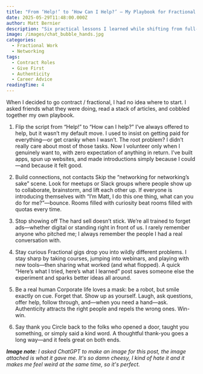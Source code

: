 ```yaml
---
title: "From ‘Help!’ to ‘How Can I Help?’ — My Playbook for Fractional Networking"
date: 2025-05-29T11:48:00.000Z
author: Matt Bernier
description: "Six practical lessons I learned while shifting from full-time employment to contract and fractional work—focused on authentic connection, lifelong curiosity, and giving first."
image: /images/chat_bubble_hands.jpg
categories:
  - Fractional Work
  - Networking
tags:
  - Contract Roles
  - Give First
  - Authenticity
  - Career Advice
readingTime: 4
---
```


When I decided to go contract / fractional, I had no idea where to start. I asked friends what they were doing, read a stack of articles, and cobbled together my own playbook.

1. Flip the script from “Help!” to “How can I help?”
I’ve always offered to help, but it wasn’t my default move. I used to insist on getting paid for everything—or get cranky when I wasn’t. The root problem? I didn’t really care about most of those tasks. Now I volunteer only when I genuinely want to, with zero expectation of anything in return. I’ve built apps, spun up websites, and made introductions simply because I could—and because it felt good.

2. Build connections, not contacts
Skip the “networking for networking’s sake” scene. Look for meetups or Slack groups where people show up to collaborate, brainstorm, and lift each other up. If everyone is introducing themselves with “I’m Matt, I do this one thing, what can you do for me?”—bounce. Rooms filled with curiosity beat rooms filled with quotas every time.

3. Stop showing off
The hard sell doesn’t stick. We’re all trained to forget ads—whether digital or standing right in front of us. I rarely remember anyone who pitched me; I always remember the people I had a real conversation with.

4. Stay curious
Fractional gigs drop you into wildly different problems. I stay sharp by taking courses, jumping into webinars, and playing with new tools—then sharing what worked (and what flopped). A quick “Here’s what I tried, here’s what I learned” post saves someone else the experiment and sparks better ideas all around.

5. Be a real human
Corporate life loves a mask: be a robot, but smile exactly on cue. Forget that. Show up as yourself. Laugh, ask questions, offer help, follow through, and—when you need a hand—ask. Authenticity attracts the right people and repels the wrong ones. Win-win.

6. Say thank you
Circle back to the folks who opened a door, taught you something, or simply said a kind word. A thoughtful thank-you goes a long way—and it feels great on both ends.


***Image note**: I asked ChatGPT to make an image for this post, the image attached is what it gave me. It's so damn cheesy, I kind of hate it and it makes me feel weird at the same time, so it's perfect.*